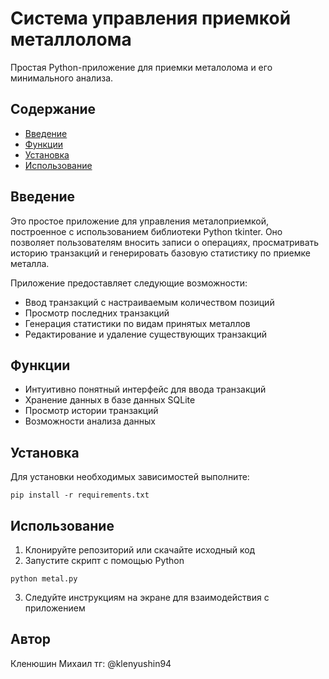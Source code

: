# Система управления приемкой металлолома

Простая Python-приложение для приемки металолома и его минимального анализа.

## Содержание

- [Введение](#введение)
- [Функции](#функции)
- [Установка](#установка)
- [Использование](#использование)

## Введение

Это простое приложение для управления металоприемкой, построенное с использованием библиотеки Python tkinter. Оно позволяет пользователям вносить записи о операциях, просматривать историю транзакций и генерировать базовую статистику по приемке металла.

Приложение предоставляет следующие возможности:
- Ввод транзакций с настраиваемым количеством позиций
- Просмотр последних транзакций
- Генерация статистики по видам принятых металлов
- Редактирование и удаление существующих транзакций

## Функции

- Интуитивно понятный интерфейс для ввода транзакций
- Хранение данных в базе данных SQLite
- Просмотр истории транзакций
- Возможности анализа данных

## Установка

Для установки необходимых зависимостей выполните:

```pip install -r requirements.txt```


## Использование

1. Клонируйте репозиторий или скачайте исходный код
2. Запустите скрипт с помощью Python

```python metal.py```


3. Следуйте инструкциям на экране для взаимодействия с приложением

## Автор

Кленюшин Михаил   тг: @klenyushin94
